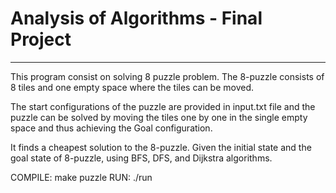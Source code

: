 # Analysis of Algorithms - Final Project
***************************************
This program consist on solving 8 puzzle problem. The 8-puzzle consists of 8 tiles and one empty space where the tiles can be moved. 

The start configurations of the puzzle are provided in input.txt file and the puzzle can be solved by moving the tiles one by one in the single empty space and thus achieving the Goal configuration.

It finds a cheapest solution to the 8-puzzle. Given the initial state and the goal state of 8-puzzle, using BFS, DFS, and Dijkstra algorithms.

COMPILE: make puzzle
RUN: ./run
